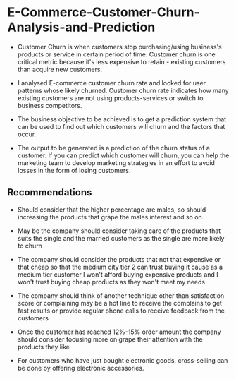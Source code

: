 # E-Commerce-Customer-Churn-Analysis-and-Prediction

 - Customer Churn is when customers stop purchasing/using business's products or service in certain period of time. Customer churn is one critical metric because it's less expensive to retain - existing customers than acquire new customers.
 - I analysed E-commerce customer churn rate and looked for user patterns whose likely churned. Customer churn rate indicates how many existing customers are not using products-services or switch to business competitors.



- The business objective to be achieved is to get a prediction system that can be used to find out which customers will churn and the factors that occur.



- The output to be generated is a prediction of the churn status of a customer. If you can predict which customer will churn, you can help the marketing team to develop marketing strategies in an effort to avoid losses in the form of losing customers.



 ## Recommendations

- Should consider that the higher percentage are males, so should increasing the products that grape the males interest and so on.



- May be the company should consider taking care of the products that suits the single and the married customers as the single are more likely to churn



- The company should consider the products that not that expensive or that cheap so that the medium city tier 2 can trust buying it cause as a medium tier customer I won't afford buying expensive products and I won't trust buying cheap products as they won't meet my needs



- The company should think of another technique other than satisfaction score or complaining may be a hot line to receive the complains to get fast results or provide regular phone calls to receive feedback from the customers



- Once the customer has reached 12%-15% order amount the company should consider focusing more on grape their attention with the products they like



- For customers who have just bought electronic goods, cross-selling can be done by offering electronic accessories.
